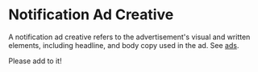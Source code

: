 # Notification Ad Creative

A notification ad creative refers to the advertisement's visual and written elements, including headline, and body copy used in the ad. See [ads](../../ads/README.md).

Please add to it!
